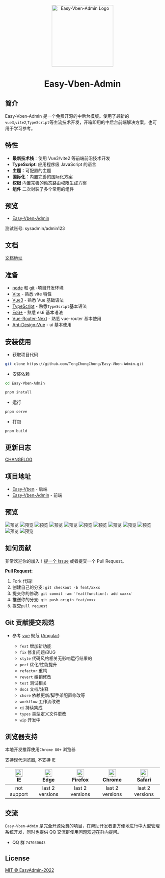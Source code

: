 <div align="center">
  <a href="https://github.com/TengChongChong/Easy-Vben-Admin">
    <img alt="Easy-Vben-Admin Logo" width="200" height="200" src="https://raw.githubusercontent.com/TengChongChong/Easy-Vben-Admin/main/src/assets/images/logo.png">
  </a>
  <br>
  <h1>Easy-Vben-Admin</h1>
</div>

## 简介

Easy-Vben-Admin 是一个免费开源的中后台模版。使用了最新的`vue3`,`vite2`,`TypeScript`等主流技术开发，开箱即用的中后台前端解决方案，也可用于学习参考。

## 特性

- **最新技术栈**：使用 Vue3/vite2 等前端前沿技术开发
- **TypeScript**: 应用程序级 JavaScript 的语言
- **主题**：可配置的主题
- **国际化**：内置完善的国际化方案
- **权限** 内置完善的动态路由权限生成方案
- **组件** 二次封装了多个常用的组件

## 预览

- [Easy-Vben-Admin](http://ev.easy-frame.top)

测试账号: sysadmin/admin123

## 文档

[文档地址](http://ev-doc.easy-frame.top)

## 准备

- [node](http://nodejs.org/) 和 [git](https://git-scm.com/) -项目开发环境
- [Vite](https://vitejs.dev/) - 熟悉 vite 特性
- [Vue3](https://v3.vuejs.org/) - 熟悉 Vue 基础语法
- [TypeScript](https://www.typescriptlang.org/) - 熟悉`TypeScript`基本语法
- [Es6+](http://es6.ruanyifeng.com/) - 熟悉 es6 基本语法
- [Vue-Router-Next](https://next.router.vuejs.org/) - 熟悉 vue-router 基本使用
- [Ant-Design-Vue](https://www.antdv.com/components/overview-cn) - ui 基本使用

## 安装使用

- 获取项目代码

```bash
git clone https://github.com/TengChongChong/Easy-Vben-Admin.git
```

- 安装依赖

```bash
cd Easy-Vben-Admin

pnpm install

```

- 运行

```bash
pnpm serve
```

- 打包

```bash
pnpm build
```

## 更新日志

[CHANGELOG](./CHANGELOG.md)

## 项目地址

- [Easy-Vben](https://github.com/TengChongChong/Easy-Vben) - 后端
- [Easy-Vben-Admin](https://github.com/TengChongChong/Easy-Vben-Admin) - 前端

## 预览
![预览](http://ev-doc.easy-frame.top/assets/preview/preive-12.png)
![预览](http://ev-doc.easy-frame.top/assets/preview/preive-11.png)
![预览](http://ev-doc.easy-frame.top/assets/preview/preive-10.png)
![预览](http://ev-doc.easy-frame.top/assets/preview/preive-9.png)
![预览](http://ev-doc.easy-frame.top/assets/preview/preive-8.png)
![预览](http://ev-doc.easy-frame.top/assets/preview/preive-7.png)
![预览](http://ev-doc.easy-frame.top/assets/preview/preive-6.png)
![预览](http://ev-doc.easy-frame.top/assets/preview/preive-5.png)
![预览](http://ev-doc.easy-frame.top/assets/preview/preive-4.png)
![预览](http://ev-doc.easy-frame.top/assets/preview/preive-3.png)
![预览](http://ev-doc.easy-frame.top/assets/preview/preive-2.png)
![预览](http://ev-doc.easy-frame.top/assets/preview/preive-1.png)
## 如何贡献

非常欢迎你的加入！[提一个 Issue](https://github.com/TengChongChong/Easy-Vben-Admin/issues) 或者提交一个 Pull Request。

**Pull Request:**

1. Fork 代码!
2. 创建自己的分支: `git checkout -b feat/xxxx`
3. 提交你的修改: `git commit -am 'feat(function): add xxxxx'`
4. 推送你的分支: `git push origin feat/xxxx`
5. 提交`pull request`

## Git 贡献提交规范

- 参考 [vue](https://github.com/vuejs/vue/blob/dev/.github/COMMIT_CONVENTION.md) 规范 ([Angular](https://github.com/conventional-changelog/conventional-changelog/tree/master/packages/conventional-changelog-angular))

  - `feat` 增加新功能
  - `fix` 修复问题/BUG
  - `style` 代码风格相关无影响运行结果的
  - `perf` 优化/性能提升
  - `refactor` 重构
  - `revert` 撤销修改
  - `test` 测试相关
  - `docs` 文档/注释
  - `chore` 依赖更新/脚手架配置修改等
  - `workflow` 工作流改进
  - `ci` 持续集成
  - `types` 类型定义文件更改
  - `wip` 开发中

## 浏览器支持

本地开发推荐使用`Chrome 80+` 浏览器

支持现代浏览器, 不支持 IE

| [<img src="https://raw.githubusercontent.com/alrra/browser-logos/master/src/edge/edge_48x48.png" alt=" Edge" width="24px" height="24px" />](http://godban.github.io/browsers-support-badges/)</br>IE | [<img src="https://raw.githubusercontent.com/alrra/browser-logos/master/src/edge/edge_48x48.png" alt=" Edge" width="24px" height="24px" />](http://godban.github.io/browsers-support-badges/)</br>Edge | [<img src="https://raw.githubusercontent.com/alrra/browser-logos/master/src/firefox/firefox_48x48.png" alt="Firefox" width="24px" height="24px" />](http://godban.github.io/browsers-support-badges/)</br>Firefox | [<img src="https://raw.githubusercontent.com/alrra/browser-logos/master/src/chrome/chrome_48x48.png" alt="Chrome" width="24px" height="24px" />](http://godban.github.io/browsers-support-badges/)</br>Chrome | [<img src="https://raw.githubusercontent.com/alrra/browser-logos/master/src/safari/safari_48x48.png" alt="Safari" width="24px" height="24px" />](http://godban.github.io/browsers-support-badges/)</br>Safari |
| :-: | :-: | :-: | :-: | :-: |
| not support | last 2 versions | last 2 versions | last 2 versions | last 2 versions |

## 交流

`Easy-Vben-Admin` 是完全开源免费的项目，在帮助开发者更方便地进行中大型管理系统开发，同时也提供 QQ 交流群使用问题欢迎在群内提问。

- QQ 群 `747030643`

## License

[MIT © EasyAdmin-2022](./LICENSE)
